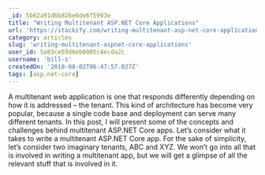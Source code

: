 ```yaml
---
_id: 5b62a91d6b826e6de6f5993e
title: "Writing Multitenant ASP.NET Core Applications"
url: 'https://stackify.com/writing-multitenant-asp-net-core-applications/'
category: articles
slug: 'writing-multitenant-aspnet-core-applications'
user_id: 5a83ce59d6eb0005c4ecda2c
username: 'bill-s'
createdOn: '2018-08-02T06:47:57.027Z'
tags: [asp.net-core]
---
```


A multitenant web application is one that responds differently depending on how it is addressed – the tenant. This kind of architecture has become very popular, because a single code base and deployment can serve many different tenants. In this post, I will present some of the concepts and challenges behind multitenant ASP.NET Core apps. Let’s consider what it takes to write a multitenant ASP.NET Core app. For the sake of simplicity, let’s consider two imaginary tenants, ABC and XYZ. We won’t go into all that is involved in writing a multitenant app, but we will get a glimpse of all the relevant stuff that is involved in it.


